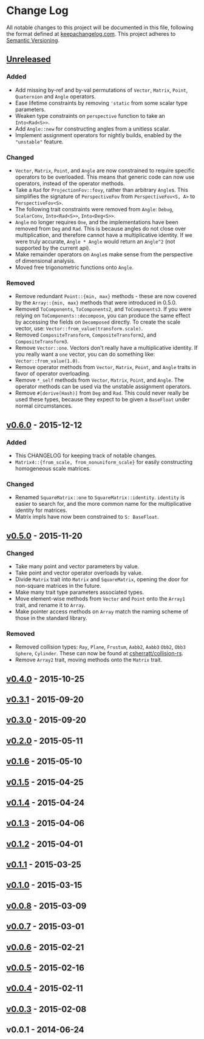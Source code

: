 # Change Log

All notable changes to this project will be documented in this file, following
the format defined at [keepachangelog.com](http://keepachangelog.com/).
This project adheres to [Semantic Versioning](http://semver.org/).

## [Unreleased]

### Added
- Add missing by-ref and by-val permutations of `Vector`, `Matrix`, `Point`,
  `Quaternion` and `Angle` operators.
- Ease lifetime constraints by removing `'static` from some scalar type
  parameters.
- Weaken type constraints on `perspective` function to take an `Into<Rad<S>>`.
- Add `Angle::new` for constructing angles from a unitless scalar.
- Implement assignment operators for nightly builds, enabled by the `"unstable"`
  feature.

### Changed
- `Vector`, `Matrix`, `Point`, and `Angle` are now constrained to require
  specific operators to be overloaded. This means that generic code can now use
  operators, instead of the operator methods.
- Take a `Rad` for `ProjectionFov::fovy`, rather than arbitrary `Angle`s. This
  simplifies the signature of `PerspectiveFov` from `PerspectiveFov<S, A>` to
  `PerspectiveFov<S>`.
- The following trait constraints were removed from `Angle`: `Debug`,
  `ScalarConv`, `Into<Rad<S>>`, `Into<Deg<S>>`.
- `Angle` no longer requires `One`, and the implementations have been removed
  from `Deg` and `Rad`. This is because angles do not close over multiplication,
  and therefore cannot have a multiplicative identity. If we were truly accurate,
  `Angle * Angle` would return an `Angle^2` (not supported by the current api).
- Make remainder operators on `Angle`s make sense from the perspective of
  dimensional analysis.
- Moved free trigonometric functions onto `Angle`.

### Removed
- Remove redundant `Point::{min, max}` methods - these are now covered by the
  `Array::{min, max}` methods that were introduced in 0.5.0.
- Removed `ToComponents`, `ToComponents2`, and `ToComponents3`. If you were
  relying on `ToComponents::decompose`, you can produce the same effect by
  accessing the fields on `Decomposed` directly. To create the scale vector,
  use: `Vector::from_value(transform.scale)`.
- Removed `CompositeTransform`, `CompositeTransform2`, and `CompositeTransform3`.
- Remove `Vector::one`. Vectors don't really have a multiplicative identity.
  If you really want a `one` vector, you can do something like:
  `Vector::from_value(1.0)`.
- Remove operator methods from `Vector`, `Matrix`, `Point`, and `Angle` traits
  in favor of operator overloading.
- Remove `*_self` methods from `Vector`, `Matrix`, `Point`, and `Angle`. The
  operator methods can be used via the unstable assignment operators.
- Remove `#[derive(Hash)]` from `Deg` and `Rad`. This could never really be used
  these types, because they expect to be given a `BaseFloat` under normal
  circumstances.

## [v0.6.0] - 2015-12-12

### Added
- This CHANGELOG for keeping track of notable changes.
- `Matrix4::{from_scale, from_nonuniform_scale}` for easily constructing
  homogeneous scale matrices.

### Changed
- Renamed `SquareMatrix::one` to `SquareMatrix::identity`. `identity` is easier
  to search for,
  and the more common name for the multiplicative identity for matrices.
- Matrix impls have now been constrained to `S: BaseFloat`.

## [v0.5.0] - 2015-11-20

### Changed
- Take many point and vector parameters by value.
- Take point and vector operator overloads by value.
- Divide `Matrix` trait into `Matrix` and `SquareMatrix`, opening the door for
  non-square matrices in the future.
- Make many trait type parameters associated types.
- Move element-wise methods from `Vector` and `Point` onto the `Array1` trait,
  and rename it to `Array`.
- Make pointer access methods on `Array` match the naming scheme of those in the
  standard library.

### Removed
- Removed collision types: `Ray`, `Plane`, `Frustum`, `Aabb2`, `Aabb3` `Obb2`,
  `Obb3` `Sphere`, `Cylinder`. These can now be found at
  [csherratt/collision-rs](https://github.com/csherratt/collision-rs).
- Remove `Array2` trait, moving methods onto the `Matrix` trait.

## [v0.4.0] - 2015-10-25

## [v0.3.1] - 2015-09-20

## [v0.3.0] - 2015-09-20

## [v0.2.0] - 2015-05-11

## [v0.1.6] - 2015-05-10

## [v0.1.5] - 2015-04-25

## [v0.1.4] - 2015-04-24

## [v0.1.3] - 2015-04-06

## [v0.1.2] - 2015-04-01

## [v0.1.1] - 2015-03-25

## [v0.1.0] - 2015-03-15

## [v0.0.8] - 2015-03-09

## [v0.0.7] - 2015-03-01

## [v0.0.6] - 2015-02-21

## [v0.0.5] - 2015-02-16

## [v0.0.4] - 2015-02-11

## [v0.0.3] - 2015-02-08

## v0.0.1 - 2014-06-24

[Unreleased]: https://github.com/bjz/cgmath-rs/compare/v0.6.0...HEAD
[v0.6.0]: https://github.com/bjz/cgmath-rs/compare/v0.5.0...v0.6.0
[v0.5.0]: https://github.com/bjz/cgmath-rs/compare/v0.4.0...v0.5.0
[v0.4.0]: https://github.com/bjz/cgmath-rs/compare/v0.3.1...v0.4.0
[v0.3.1]: https://github.com/bjz/cgmath-rs/compare/v0.3.0...v0.3.1
[v0.3.0]: https://github.com/bjz/cgmath-rs/compare/v0.2.0...v0.3.0
[v0.2.0]: https://github.com/bjz/cgmath-rs/compare/v0.1.6...v0.2.0
[v0.1.6]: https://github.com/bjz/cgmath-rs/compare/v0.1.5...v0.1.6
[v0.1.5]: https://github.com/bjz/cgmath-rs/compare/v0.1.4...v0.1.5
[v0.1.4]: https://github.com/bjz/cgmath-rs/compare/v0.1.3...v0.1.4
[v0.1.3]: https://github.com/bjz/cgmath-rs/compare/v0.1.2...v0.1.3
[v0.1.2]: https://github.com/bjz/cgmath-rs/compare/v0.1.1...v0.1.2
[v0.1.1]: https://github.com/bjz/cgmath-rs/compare/v0.1.0...v0.1.1
[v0.1.0]: https://github.com/bjz/cgmath-rs/compare/v0.0.8...v0.1.0
[v0.0.8]: https://github.com/bjz/cgmath-rs/compare/v0.0.7...v0.0.8
[v0.0.7]: https://github.com/bjz/cgmath-rs/compare/v0.0.6...v0.0.7
[v0.0.6]: https://github.com/bjz/cgmath-rs/compare/v0.0.5...v0.0.6
[v0.0.5]: https://github.com/bjz/cgmath-rs/compare/v0.0.4...v0.0.5
[v0.0.4]: https://github.com/bjz/cgmath-rs/compare/v0.0.3...v0.0.4
[v0.0.3]: https://github.com/bjz/cgmath-rs/compare/v0.0.1...v0.0.3

